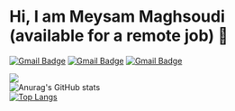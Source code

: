 # Hi, I am Meysam Maghsoudi (available for a remote job) 👋

<!--
**meysam1366/meysam1366** is a ✨ _special_ ✨ repository because its `README.md` (this file) appears on your GitHub profile.

Here are some ideas to get you started:

- 🔭 I’m currently working on ...
- 🌱 I’m currently learning ...
- 👯 I’m looking to collaborate on ...
- 🤔 I’m looking for help with ...
- 💬 Ask me about ...
- 📫 How to reach me: ...
- 😄 Pronouns: ...
- ⚡ Fun fact: ...
-->
<a href="mailto:safir.1987@gmail.com"><img src="https://img.shields.io/badge/-safir.1987%40gmail.com-red?logo=Gmail&logoColor=white" alt="Gmail Badge" data-canonical-src="https://img.shields.io/badge/-safir.1987%40gmail.com-red?logo=Gmail&logoColor=white" style="max-width: 100%;"></a>
<a href="https://www.linkedin.com/in/meysam-maghsoudi-211883230/"><img src="https://img.shields.io/badge/-Meysam%20Maghsoudi-blue?logo=linkedin" alt="Gmail Badge" data-canonical-src="https://img.shields.io/badge/-Meysam%20Maghsoudi-blue?logo=linkedin" style="max-width: 100%;"></a>
<a href="https://t.me/meysammaghsoudi1987"><img src="https://img.shields.io/badge/-Telegram-blue?logo=telegram" alt="Gmail Badge" data-canonical-src="https://img.shields.io/badge/-Telegram-blue?logo=telegram" style="max-width: 100%;"></a>

![](https://komarev.com/ghpvc/?username=meysam1366&style=flat)
<br>
![Anurag's GitHub stats](https://github-readme-stats.vercel.app/api?username=meysam1366&count_private=true&show_icons=true)
<br>
[![Top Langs](https://github-readme-stats.vercel.app/api/top-langs/?username=meysam1366&layout=compact)](https://github.com/meysam1366/github-readme-stats)
